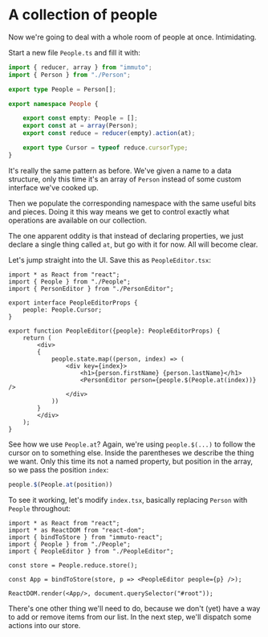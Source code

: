 # A collection of people

Now we're going to deal with a whole room of people at once. Intimidating.

Start a new file `People.ts` and fill it with:

```ts
import { reducer, array } from "immuto";
import { Person } from "./Person";

export type People = Person[];

export namespace People {

    export const empty: People = [];
    export const at = array(Person);
    export const reduce = reducer(empty).action(at);

    export type Cursor = typeof reduce.cursorType;
}
```

It's really the same pattern as before. We've given a name to a data structure, only this time it's an array of `Person` instead of some custom interface we've cooked up.

Then we populate the corresponding namespace with the same useful bits and pieces. Doing it this way means we get to control exactly what operations are available on our collection.

The one apparent oddity is that instead of declaring properties, we just declare a single thing called `at`, but go with it for now. All will become clear.

Let's jump straight into the UI. Save this as `PeopleEditor.tsx`:

```tsx
import * as React from "react";
import { People } from "./People";
import { PersonEditor } from "./PersonEditor";

export interface PeopleEditorProps {
    people: People.Cursor;
}

export function PeopleEditor({people}: PeopleEditorProps) {
    return (
        <div>
        {
            people.state.map((person, index) => (
                <div key={index}>
                    <h1>{person.firstName} {person.lastName}</h1>
                    <PersonEditor person={people.$(People.at(index))} />
                </div>
            ))
        }            
        </div>
    );
}
```

See how we use `People.at`? Again, we're using `people.$(...)` to follow the cursor on to something else. Inside the parentheses we describe the thing we want. Only this time its not a named property, but position in the array, so we pass the position `index`:

```ts
people.$(People.at(position))
```

To see it working, let's modify `index.tsx`, basically replacing `Person` with `People` throughout:

```tsx
import * as React from "react";
import * as ReactDOM from "react-dom";
import { bindToStore } from "immuto-react";
import { People } from "./People";
import { PeopleEditor } from "./PeopleEditor";

const store = People.reduce.store();

const App = bindToStore(store, p => <PeopleEditor people={p} />);

ReactDOM.render(<App/>, document.querySelector("#root"));
```

There's one other thing we'll need to do, because we don't (yet) have a way to add or remove items from our list. In the next step, we'll dispatch some actions into our store.